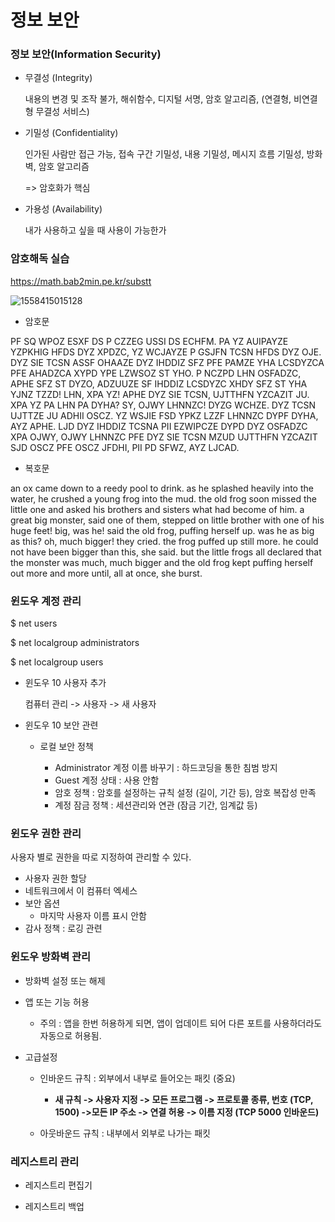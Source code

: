 # 정보 보안 

### 정보 보안(Information Security)

- 무결성 (Integrity)

  내용의 변경 및 조작 불가, 해쉬함수, 디지털 서명, 암호 알고리즘, (연결형, 비연결형 무결성 서비스)

- 기밀성 (Confidentiality)

  인가된 사람만 접근 가능, 접속 구간 기밀성, 내용 기밀성, 메시지 흐름 기밀성, 방화벽, 암호 알고리즘

  => 암호화가 핵심

- 가용성 (Availability)

  내가 사용하고 싶을 때 사용이 가능한가

  

### 암호해독 실습

<https://math.bab2min.pe.kr/substt>

![1558415015128](C:\Users\student\AppData\Roaming\Typora\typora-user-images\1558415015128.png)

- 암호문

PF SQ WPOZ ESXF DS P CZZEG USSI DS ECHFM. PA YZ AUIPAYZE YZPKHIG HFDS DYZ XPDZC, YZ WCJAYZE P GSJFN TCSN HFDS DYZ OJE. DYZ SIE TCSN ASSF OHAAZE DYZ IHDDIZ SFZ PFE PAMZE YHA LCSDYZCA PFE AHADZCA XYPD YPE LZWSOZ ST YHO. P NCZPD LHN OSFADZC, APHE SFZ ST DYZO, ADZUUZE SF IHDDIZ LCSDYZC XHDY SFZ ST YHA YJNZ TZZD! LHN, XPA YZ! APHE DYZ SIE TCSN, UJTTHFN YZCAZIT JU. XPA YZ PA LHN PA DYHA? SY, OJWY LHNNZC! DYZG WCHZE. DYZ TCSN UJTTZE JU ADHII OSCZ. YZ WSJIE FSD YPKZ LZZF LHNNZC DYPF DYHA, AYZ APHE. LJD DYZ IHDDIZ TCSNA PII EZWIPCZE DYPD DYZ OSFADZC XPA OJWY, OJWY LHNNZC PFE DYZ SIE TCSN MZUD UJTTHFN YZCAZIT SJD OSCZ PFE OSCZ JFDHI, PII PD SFWZ, AYZ LJCAD.

- 복호문

an ox came down to a reedy pool to drink. as he splashed heavily into the water, he crushed a young frog into the mud. the old frog soon missed the little one and asked his brothers and sisters what had become of him. a great big monster, said one of them, stepped on little brother with one of his huge feet! big, was he! said the old frog, puffing herself up. was he as big as this? oh, much bigger! they cried. the frog puffed up still more. he could not have been bigger than this, she said. but the little frogs all declared that the monster was much, much bigger and the old frog kept puffing herself out more and more until, all at once, she burst.



### 윈도우 계정 관리

$ net users

$ net localgroup administrators

$ net localgroup users

- 윈도우 10 사용자 추가

  컴퓨터 관리 -> 사용자 -> 새 사용자

- 윈도우 10 보안 관련

  - 로컬 보안 정책

    - Administrator 계정 이름 바꾸기 : 하드코딩을 통한 침범 방지
    - Guest 계정 상태 : 사용 안함
    - 암호 정책 : 암호를 설정하는 규칙 설정 (길이, 기간 등), 암호 복잡성 만족
    - 계정 잠금 정책 : 세션관리와 연관 (잠금 기간, 임계값 등)

    

### 윈도우 권한 관리

사용자 별로 권한을 따로 지정하여 관리할 수 있다.

- 사용자 권한 할당
- 네트워크에서 이 컴퓨터 엑세스
- 보안 옵션
  - 마지막 사용자 이름 표시 안함 
- 감사 정책 : 로깅 관련



### 윈도우 방화벽 관리

- 방화벽 설정 또는 해제

- 앱 또는 기능 허용
  - 주의 : 앱을 한번 허용하게 되면, 앱이 업데이트 되어 다른 포트를 사용하더라도 자동으로 허용됨.

- 고급설정 

  - 인바운드 규칙 : 외부에서 내부로 들어오는 패킷 (중요)

    - **새 규칙 -> 사용자 지정 -> 모든 프로그램 -> 프로토콜 종류, 번호 (TCP, 1500) ->모든 IP 주소 -> 연결 허용 -> 이름 지정 (TCP 5000 인바운드)**

  - 아웃바운드 규칙 : 내부에서 외부로 나가는 패킷

    

### 레지스트리 관리

- 레지스트리 편집기

- 레지스트리 백업

